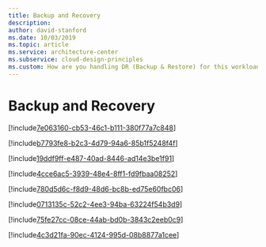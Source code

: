 ```yaml
---
title: Backup and Recovery
description: 
author: david-stanford
ms.date: 10/03/2019
ms.topic: article
ms.service: architecture-center
ms.subservice: cloud-design-principles
ms.custom: How are you handling DR (Backup & Restore) for this workload? 
---
```


# Backup and Recovery

<!-- Backup & restore operations are automatically scheduled and tested -->
[!include[7e063160-cb53-46c1-b111-380f77a7c848](./guidance/7e063160-cb53-46c1-b111-380f77a7c848.md)]

<!-- Implementing and validating data backups -->
[!include[b7793fe8-b2c3-4d79-94a6-85b1f5248f4f](./guidance/b7793fe8-b2c3-4d79-94a6-85b1f5248f4f.md)]

<!-- We conduct outage retrospectives. -->
[!include[19ddf9ff-e487-40ad-8446-ad14e3be1f91](./guidance/19ddf9ff-e487-40ad-8446-ad14e3be1f91.md)]

<!-- What happens if the region goes down? -->
[!include[4cce6ac5-3939-48e4-8ff1-fd9fbaa08252](./guidance/4cce6ac5-3939-48e4-8ff1-fd9fbaa08252.md)]

<!-- Where/how do you store your backups? -->
[!include[780d5d6c-f8d9-48d6-bc8b-ed75e60fbc06](./guidance/780d5d6c-f8d9-48d6-bc8b-ed75e60fbc06.md)]

<!-- What is your archive strategy?  -->
[!include[0713135c-52c2-4ee3-94ba-63224f54b3d9](./guidance/0713135c-52c2-4ee3-94ba-63224f54b3d9.md)]

<!-- You have a data retention policy defined. -->
[!include[75fe27cc-08ce-44ab-bd0b-3843c2eeb0c9](./guidance/75fe27cc-08ce-44ab-bd0b-3843c2eeb0c9.md)]

<!-- Our backups are automated.  -->
[!include[4c3d21fa-90ec-4124-995d-08b8877a1cee](./guidance/4c3d21fa-90ec-4124-995d-08b8877a1cee.md)]

